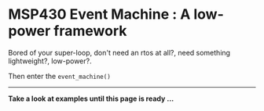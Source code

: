 # MSP430 Event Machine :  A low-power framework

Bored of your super-loop, don't need an rtos at all?, need something lightweight?, low-power?.

Then enter the `event_machine()`

-------------

**Take a look at examples until this page is ready ...**

